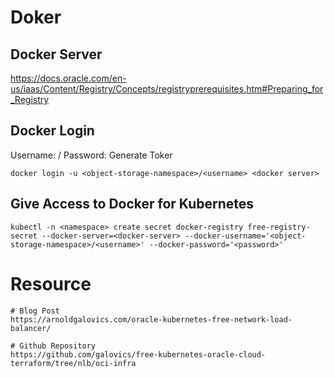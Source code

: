 
# Doker 

## Docker Server
https://docs.oracle.com/en-us/iaas/Content/Registry/Concepts/registryprerequisites.htm#Preparing_for_Registry

## Docker Login

Username: <object-storage-namespace>/<username>
Password: Generate Toker

```
docker login -u <object-storage-namespace>/<username> <docker server>
```

## Give Access to Docker for Kubernetes
```
kubectl -n <namespace> create secret docker-registry free-registry-secret --docker-server=<docker-server> --docker-username='<object-storage-namespace>/<username>' --docker-password='<password>'
```

# Resource
```
# Blog Post
https://arnoldgalovics.com/oracle-kubernetes-free-network-load-balancer/

# Github Repository
https://github.com/galovics/free-kubernetes-oracle-cloud-terraform/tree/nlb/oci-infra

```
